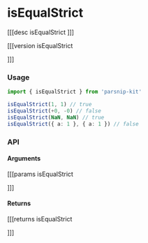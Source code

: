 # isEqualStrict
[[[desc isEqualStrict
]]]

[[[version isEqualStrict
  
]]]
### Usage

```ts
import { isEqualStrict } from 'parsnip-kit'

isEqualStrict(1, 1) // true
isEqualStrict(+0, -0) // false
isEqualStrict(NaN, NaN) // true
isEqualStrict({ a: 1 }, { a: 1 }) // false
```


### API

#### Arguments
[[[params isEqualStrict

]]]
#### Returns
[[[returns isEqualStrict

]]]